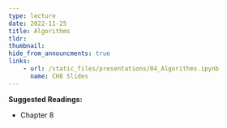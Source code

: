```yaml
---
type: lecture
date: 2022-11-25
title: Algorithms
tldr: 
thumbnail: 
hide_from_announcments: true
links: 
    - url: /static_files/presentations/04_Algorithms.ipynb
      name: CH8 Slides 
---
```

**Suggested Readings:**
- Chapter 8
